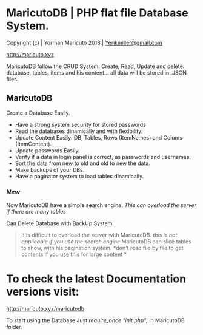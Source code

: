 
MaricutoDB | PHP flat file Database System.
====================

Copyright (c) | Yorman Maricuto 2018 | Yerikmiller@gmail.com

http://maricuto.xyz

MaricutoDB follow the CRUD System: Create, Read, Update and delete: 
database, tables, items and his content... all data will be stored in .JSON files.

MaricutoDB
---------------------
Create a Database Easily.

- Have a strong system security for stored passwords
- Read the databases dinamically and with flexibility.
- Update Content Easily: DB, Tables, Rows (ItemNames) and Colums (ItemContent).
- Update passwords Easily.
- Verify if a data in login panel is correct, as passwords and usernames.
- Sort the data from new to old and old to new the data.
- Make backups of your DBs.
- Have a paginator system to load tables dinamically.

### *New*
Now MaricutoDB have a simple search engine. *This can overload the server if there are many tables*

Can Delete Database with BackUp System.

> It is difficult to overload the server with MaricutoDB. *this is not applicable if you use the search engine*
> MaricutoDB can slice tables to show, with his pagination system. *don't read file by file to get contents if you use this for large content *

# To check the latest Documentation versions visit:

http://maricuto.xyz/maricutodb

To start using the Database Just *require_once "init.php";* in MaricutoDB folder.
